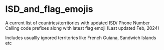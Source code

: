 # ISD_and_flag_emojis
A current list of countries/territories with updated ISD/ Phone Number Calling code prefixes along with latest flag emoji (Last updated Feb, 2024)

Includes usuallly ignored territories like French Guiana, Sandwich Islands etc
